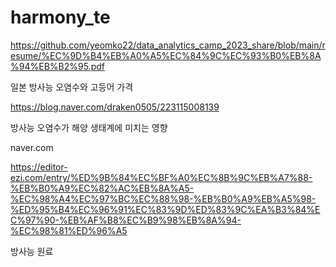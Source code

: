 # harmony_te

https://github.com/yeomko22/data_analytics_camp_2023_share/blob/main/resume/%EC%9D%B4%EB%A0%A5%EC%84%9C%EC%93%B0%EB%8A%94%EB%B2%95.pdf




일본 방사능 오염수와 고등어 가격


https://blog.naver.com/draken0505/223115008139



방사능 오염수가 해양 생태계에 미치는 영향


naver.com




https://editor-ezi.com/entry/%ED%9B%84%EC%BF%A0%EC%8B%9C%EB%A7%88-%EB%B0%A9%EC%82%AC%EB%8A%A5-%EC%98%A4%EC%97%BC%EC%88%98-%EB%B0%A9%EB%A5%98-%ED%95%B4%EC%96%91%EC%83%9D%ED%83%9C%EA%B3%84%EC%97%90-%EB%AF%B8%EC%B9%98%EB%8A%94-%EC%98%81%ED%96%A5





방사능 원료





